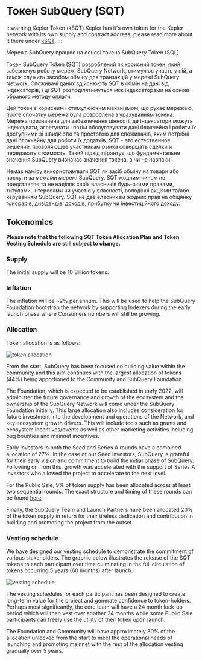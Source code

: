 # Токен SubQuery (SQT)

:::warning Kepler Token (kSQT) Kepler has it's own token for the Kepler network with its own supply and contract address, please read more about it there under [kSQT](./kepler/ksqt.md). :::

Мережа SubQuery працює на основі токена SubQuery Token (SQL).

Токен SubQuery Token (SQT) розроблений як корисний токен, який забезпечує роботу мережі SubQuery Network, стимулює участь у ній, а також служить засобом обміну для транзакцій у мережі SubQuery Network. Споживачі даних здійснюють SQT в обмін на дані від індексаторів, і ці SQT розподілятимуться між індексаторами на основі обраного методу оплати.

Цей токен є корисним і стимулюючим механізмом, що рухає мережею, проте спочатку мережа була розроблена з урахуванням токена. Мережа призначена для забезпечення цінності, де індексатори можуть індексувати, агрегувати і потім обслуговувати дані блокчейна і робити їх доступними зі швидкістю та простотою для споживачів, яким потрібні дані блокчейну для роботи їх додатків. SQT - это естественное решение, позволяющее участникам рынка совершать сделки и передавать стоимость. Такий підхід гарантує, що фундаментальне значення SubQuery визначає значення токена, а чи не навпаки.

Немає наміру використовувати SQT як засіб обміну на товари або послуги за межами мережі SubQuery. SQT жодним чином не представляє та не наділяє своїх власників будь-якими правами, титулами, інтересами чи участю у власності, володінні акціями та/або керуванням SubQuery. SQT не дає власникам жодних прав на обіцянку гонорарів, дивідендів, доходів, прибутку чи інвестиційного доходу.

## Tokenomics

**Please note that the following SQT Token Allocation Plan and Token Vesting Schedule are still subject to change.**

### Supply

The initial supply will be 10 Billion tokens.

### Inflation

The inflation will be ~2% per annum. This will be used to help the SubQuery Foundation bootstrap the network by supporting Indexers during the early launch phase where Consumers numbers will still be growing.

### Allocation

Token allocation is as follows:

![token allocation](/assets/img/token_allocation.png)

From the start, SubQuery has been focused on building value within the community and this aim continues with the largest allocation of tokens (44%) being apportioned to the Community and SubQuery Foundation.

The Foundation, which is expected to be established in early 2022, will administer the future governance and growth of the ecosystem and the ownership of the SubQuery Network will come under the SubQuery Foundation initially. This large allocation also includes consideration for future investment into the development and operations of the Network, and key ecosystem growth drivers. This will include tools such as grants and ecosystem incentives/events as well as other marketing activities including bug bounties and mainnet incentives.

Early investors in both the Seed and Series A rounds have a combined allocation of 27%. In the case of our Seed investors, SubQuery is grateful for their early vision and commitment to build the initial phase of SubQuery. Following on from this, growth was accelerated with the support of Series A investors who allowed the project to accelerate to the next level.

For the Public Sale, 9% of token supply has been allocated across at least two sequential rounds. The exact structure and timing of these rounds can be found [here](https://subquery.medium.com/subquery-publishes-the-sqt-public-sale-date-and-sale-guide-64b8aff10882).

Finally, the SubQuery Team and Launch Partners have been allocated 20% of the token supply in return for their tireless dedication and contribution in building and promoting the project from the outset.

### Vesting schedule

We have designed our vesting schedule to demonstrate the commitment of various stakeholders. The graphic below illustrates the release of the SQT tokens to each participant over time culminating in the full circulation of tokens occurring 5 years (60 months) after launch.

![vesting schedule](/assets/img/vesting_schedule.png)

The vesting schedules for each participant has been designed to create long-term value for the project and generate confidence to token-holders. Perhaps most significantly, the core team will have a 24 month lock-up period which will then vest over another 24 months while some Public Sale participants can freely use the utility of their token upon launch.

The Foundation and Community will have approximately 30% of the allocation unlocked from the start to meet the operational needs of launching and promoting mainnet with the rest of the allocation vesting gradually over 5 years.

